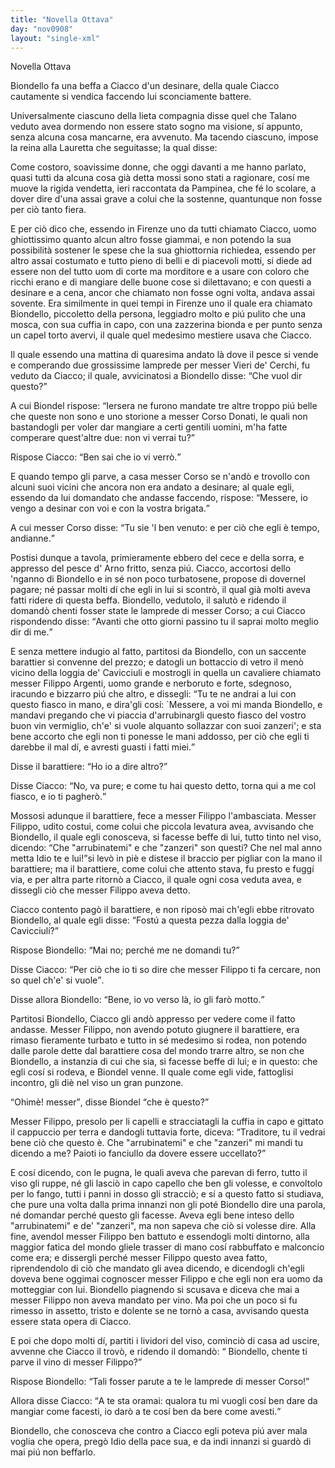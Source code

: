 ```yaml
---
title: "Novella Ottava"
day: "nov0908"
layout: "single-xml"
---
```

<div id="nov0908" type="novella" who="lauretta">
<head>Novella Ottava</head>
<argument>
<p>
<milestone id="p09080001"/>
<name persref="biondello" type="person">Biondello</name> fa una beffa a 
            <name persref="ciacco" type="person">Ciacco</name> d'un desinare, della quale 
            <name persref="ciacco" type="person">Ciacco</name> cautamente si vendica faccendo lui sconciamente battere.</p>
</argument>
<div3 type="commentary" who="author">
<p>
<milestone id="p09080002"/>Universalmente ciascuno della lieta compagnia disse quel che 
            <name persref="talano" type="person">Talano</name> veduto avea dormendo non essere stato sogno ma visione, sí appunto, senza alcuna cosa mancarne, era avvenuto. Ma tacendo ciascuno, impose 
            <name persref="emilia" type="person">la reina</name> alla 
            <name persref="lauretta" type="person">Lauretta</name> che seguitasse; la qual disse:</p>
</div3>
<div3 type="commentary" who="lauretta">
<p>
<milestone id="p09080003"/>Come costoro, soavissime donne, che oggi davanti a me hanno parlato, quasi tutti da alcuna cosa già detta mossi sono stati a ragionare, cosí me muove la rigida vendetta, ieri raccontata da Pampinea, che fé lo 
            <name persref="rinieri" type="person">scolare</name>, a dover dire d'una assai grave a colui che la sostenne, quantunque non fosse per ciò tanto fiera.</p>
</div3>
<p>
<milestone id="p09080004"/>E per ciò dico che, essendo in 
          <name placeref="firenze" type="place">Firenze</name> uno da tutti chiamato 
          <name persref="ciacco" type="person">Ciacco</name>, uomo ghiottissimo quanto alcun altro fosse giammai, e non potendo la sua possibilità sostener le spese che la sua ghiottornia richiedea, essendo per altro assai costumato e tutto pieno di belli e di piacevoli motti, si diede ad essere non del tutto uom di corte ma morditore e a usare con coloro che ricchi erano e di mangiare delle buone cose si dilettavano; e con questi a desinare e a cena, ancor che chiamato non fosse ogni volta, andava assai sovente. 
          <milestone id="p09080005"/>Era similmente in quei tempi in 
          <name placeref="firenze" type="place">Firenze</name> uno il quale era chiamato 
          <name persref="biondello" type="person">Biondello</name>, piccoletto della persona, leggiadro molto e piú pulito che una mosca, con sua cuffia in capo, con una zazzerina bionda e per punto senza un capel torto avervi, il quale quel medesimo mestiere usava che 
          <name persref="ciacco" type="person">Ciacco</name>.</p>
<p>
<milestone id="p09080006"/>Il quale essendo una mattina di quaresima andato là dove il pesce si vende e comperando due grossissime lamprede per 
          <name persref="vieridecerchi" type="person">messer Vieri de' Cerchi</name>, fu veduto da 
          <name persref="ciacco" type="person">Ciacco</name>; il quale, avvicinatosi a 
          <name persref="biondello" type="person">Biondello</name> disse: 
          <q direct="unspecified" who="ciacco">Che vuol dir questo?</q></p>
<p>
<milestone id="p09080007"/>A cui 
          <name persref="biondello" type="person">Biondel</name> rispose: 
          <q direct="unspecified" who="biondello">Iersera ne furono mandate tre altre troppo piú belle che queste non sono e uno storione a 
          <name persref="corsodonati" type="person">messer Corso Donati</name>, le quali non bastandogli per voler dar mangiare a certi gentili uomini, m'ha fatte comperare quest'altre due: non vi verrai tu?</q></p>
<p>
<milestone id="p09080008"/>Rispose 
          <name persref="ciacco" type="person">Ciacco</name>: 
          <q direct="unspecified" who="ciacco">Ben sai che io vi verrò.</q></p>
<p>
<milestone id="p09080009"/>E quando tempo gli parve, a casa 
          <name persref="corsodonati" type="person">messer Corso</name> se n'andò e trovollo con alcuni suoi vicini che ancora non era andato a desinare; al quale egli, essendo da lui domandato che andasse faccendo, rispose: 
          <q direct="unspecified" who="ciacco">Messere, io vengo a desinar con voi e con la vostra brigata.</q></p>
<p>
<milestone id="p09080010"/>A cui 
          <name persref="corsodonati" type="person">messer Corso</name> disse: 
          <q direct="unspecified" who="corsodonati">Tu sie 'l ben venuto: e per ciò che egli è tempo, andianne.</q></p>
<p>
<milestone id="p09080011"/>Postisi dunque a tavola, primieramente ebbero del cece e della sorra, e appresso del pesce d'
          <name placeref="arno" type="place">Arno</name> fritto, senza piú. 
          <name persref="ciacco" type="person">Ciacco</name>, accortosi dello 'nganno di 
          <name persref="biondello" type="person">Biondello</name> e in sé non poco turbatosene, propose di dovernel pagare; né passar molti dí che egli in lui si scontrò, il qual già molti aveva fatti ridere di questa beffa.
          <milestone id="p09080012"/>
<name persref="biondello" type="person">Biondello</name>, vedutolo, il salutò e ridendo il domandò chenti fosser state le lamprede di 
          <name persref="corsodonati" type="person">messer Corso</name>; a cui 
          <name persref="ciacco" type="person">Ciacco</name> rispondendo disse: 
          <q direct="unspecified" who="ciacco">Avanti che otto giorni passino tu il saprai molto meglio dir di me.</q></p>
<p>
<milestone id="p09080013"/>E senza mettere indugio al fatto, partitosi da 
          <name persref="biondello" type="person">Biondello</name>, con un saccente 
          <name persref="barattiere-0908" type="person">barattier</name> si convenne del prezzo; e datogli un bottaccio di vetro il menò vicino della 
          <name placeref="loggiacavicciuli" type="place">loggia de' Cavicciuli</name> e mostrogli in quella un cavaliere chiamato 
          <name persref="filippoargenti" type="person">messer Filippo Argenti</name>, uomo grande e nerboruto e forte, sdegnoso, iracundo e bizzarro piú che altro, e dissegli: 
          <milestone id="p09080014"/>
<q direct="unspecified" who="ciacco">Tu te ne andrai a lui con questo fiasco in mano, e dira'gli cosí: `Messere, a voi mi manda 
          <name persref="biondello" type="person">Biondello</name>, e mandavi pregando che vi piaccia d'arrubinargli questo fiasco del vostro buon vin vermiglio, ch'e' si vuole alquanto sollazzar con suoi zanzeri'; e sta bene accorto che egli non ti ponesse le mani addosso, per ciò che egli ti darebbe il mal dí, e avresti guasti i fatti miei.</q></p>
<p>
<milestone id="p09080015"/>Disse il 
          <name persref="barattiere-0908" type="person">barattiere</name>: 
          <q direct="unspecified" who="barattiere-0908">Ho io a dire altro?</q></p>
<p>
<milestone id="p09080016"/>Disse 
          <name persref="ciacco" type="person">Ciacco</name>: 
          <q direct="unspecified" who="ciacco">No, va pure; e come tu hai questo detto, torna qui a me col fiasco, e io ti pagherò.</q></p>
<p>
<milestone id="p09080017"/>Mossosi adunque il 
          <name persref="barattiere-0908" type="person">barattiere</name>, fece a 
          <name persref="filippoargenti" type="person">messer Filippo</name> l'ambasciata. 
          <name persref="filippoargenti" type="person">Messer Filippo</name>, udito costui, come colui che piccola levatura avea, avvisando che 
          <name persref="biondello" type="person">Biondello</name>, il quale egli conosceva, si facesse beffe di lui, tutto tinto nel viso, dicendo: 
          <q direct="unspecified" who="filippoargenti">Che "arrubinatemi" e che "zanzeri" son questi? Che nel mal anno metta Idio te e lui!</q>si levò in piè e distese il braccio per pigliar con la mano il barattiere; 
          <milestone id="p09080018"/>ma il barattiere, come colui che attento stava, fu presto e fuggí via, e per altra parte ritornò a 
          <name persref="ciacco" type="person">Ciacco</name>, il quale ogni cosa veduta avea, e dissegli ciò che 
          <name persref="filippoargenti" type="person">messer Filippo</name> aveva detto.</p>
<p>
<milestone id="p09080019"/>
<name persref="ciacco" type="person">Ciacco</name> contento pagò il 
          <name persref="barattiere-0908" type="person">barattiere</name>, e non riposò mai ch'egli ebbe ritrovato 
          <name persref="biondello" type="person">Biondello</name>, al quale egli disse: 
          <q direct="unspecified" who="ciacco">Fostú a questa pezza dalla 
          <name placeref="loggiacavicciuli" type="place">loggia de' Cavicciuli?</name></q></p>
<p>
<milestone id="p09080020"/>Rispose 
          <name persref="biondello" type="person">Biondello</name>: 
          <q direct="unspecified" who="biondello">Mai no; perché me ne domandi tu?</q></p>
<p>
<milestone id="p09080021"/>Disse 
          <name persref="ciacco" type="person">Ciacco</name>: 
          <q direct="unspecified" who="ciacco">Per ciò che io ti so dire che 
          <name persref="filippoargenti" type="person">messer Filippo</name> ti fa cercare, non so quel ch'e' si vuole</q>.</p>
<p>
<milestone id="p09080022"/>Disse allora 
          <name persref="biondello" type="person">Biondello</name>: 
          <q direct="unspecified" who="biondello">Bene, io vo verso là, io gli farò motto.</q></p>
<p>
<milestone id="p09080023"/>Partitosi 
          <name persref="biondello" type="person">Biondello</name>, 
          <name persref="ciacco" type="person">Ciacco</name> gli andò appresso per vedere come il fatto andasse. 
          <name persref="filippoargenti" type="person">Messer Filippo</name>, non avendo potuto giugnere il 
          <name persref="barattiere-0908" type="person">barattiere</name>, era rimaso fieramente turbato e tutto in sé medesimo si rodea, non potendo dalle parole dette dal barattiere cosa del mondo trarre altro, se non che 
          <name persref="biondello" type="person">Biondello</name>, a instanzia di cui che sia, si facesse beffe di lui; e in questo: che egli cosí si rodeva, e 
          <name persref="biondello" type="person">Biondel</name> venne. Il quale come egli vide, fattoglisi incontro, gli diè nel viso un gran punzone.</p>
<p>
<milestone id="p09080024"/>
<q direct="unspecified" who="biondello">Ohimè! messer</q>, disse 
          <name persref="biondello" type="person">Biondel</name>
<q direct="unspecified">che è questo?</q></p>
<p>
<milestone id="p09080025"/>
<name persref="filippoargenti" type="person">Messer Filippo</name>, presolo per li capelli e stracciatagli la cuffia in capo e gittato il cappuccio per terra e dandogli tuttavia forte, diceva: 
          <q direct="unspecified" who="filippoargenti">Traditore, tu il vedrai bene ciò che questo è. Che "arrubinatemi" e che "zanzeri" mi mandi tu dicendo a me? Paioti io fanciullo da dovere essere uccellato?</q></p>
<p>
<milestone id="p09080026"/>E cosí dicendo, con le pugna, le quali aveva che parevan di ferro, tutto il viso gli ruppe, né gli lasciò in capo capello che ben gli volesse, e convoltolo per lo fango, tutti i panni in dosso gli stracciò; e sí a questo fatto si studiava, che pure una volta dalla prima innanzi non gli poté 
          <name persref="biondello" type="person">Biondello</name> dire una parola, né domandar perché questo gli facesse. 
          <milestone id="p09080027"/>Aveva egli bene inteso dello "arrubinatemi" e de' "zanzeri", ma non sapeva che ciò si volesse dire. 
          <milestone id="p09080028"/>Alla fine, avendol 
          <name persref="filippoargenti" type="person">messer Filippo</name> ben battuto e essendogli molti dintorno, alla maggior fatica del mondo gliele trasser di mano cosí rabbuffato e malconcio come era; e dissergli perché 
          <name persref="filippoargenti" type="person">messer Filippo</name> questo avea fatto, riprendendolo di ciò che mandato gli avea dicendo, e dicendogli ch'egli doveva bene oggimai cognoscer 
          <name persref="filippoargenti" type="person">messer Filippo</name> e che egli non era uomo da motteggiar con lui. 
          <milestone id="p09080029"/>
<name persref="biondello" type="person">Biondello</name> piagnendo si scusava e diceva che mai a 
          <name persref="filippoargenti" type="person">messer Filippo</name> non aveva mandato per vino. Ma poi che un poco si fu rimesso in assetto, tristo e dolente se ne tornò a casa, avvisando questa essere stata opera di 
          <name persref="ciacco" type="person">Ciacco</name>.</p>
<p>
<milestone id="p09080030"/>E poi che dopo molti dí, partiti i lividori del viso, cominciò di casa ad uscire, avvenne che 
          <name persref="ciacco" type="person">Ciacco</name> il trovò, e ridendo il domandò: 
          <q direct="unspecified" who="ciacco">
<name persref="biondello" type="person">Biondello</name>, chente ti parve il vino di 
          <name persref="filippoargenti" type="person">messer Filippo</name>?</q></p>
<p>
<milestone id="p09080031"/>Rispose 
          <name persref="biondello" type="person">Biondello</name>: 
          <q direct="unspecified" who="biondello">Tali fosser parute a te le lamprede di 
          <name persref="corsodonati" type="person">messer Corso</name>!</q></p>
<p>
<milestone id="p09080032"/>Allora disse 
          <name persref="ciacco" type="person">Ciacco</name>: 
          <q direct="unspecified" who="ciacco">A te sta oramai: qualora tu mi vuogli cosí ben dare da mangiar come facesti, io darò a te cosí ben da bere come avesti.</q></p>
<p>
<milestone id="p09080033"/>
<name persref="biondello" type="person">Biondello</name>, che conosceva che contro a 
          <name persref="ciacco" type="person">Ciacco</name> egli poteva piú aver mala voglia che opera, pregò Idio della pace sua, e da indi innanzi si guardò di mai piú non beffarlo.</p>
</div>